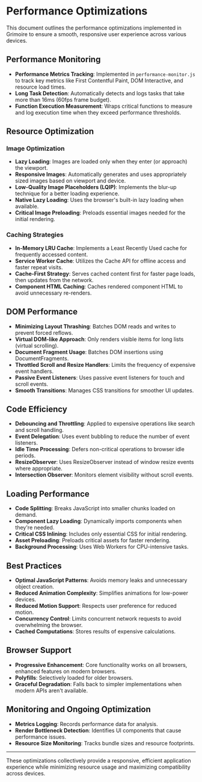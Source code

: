 # Performance Optimizations

This document outlines the performance optimizations implemented in Grimoire to ensure a smooth, responsive user experience across various devices.

## Performance Monitoring

- **Performance Metrics Tracking**: Implemented in `performance-monitor.js` to track key metrics like First Contentful Paint, DOM Interactive, and resource load times.
- **Long Task Detection**: Automatically detects and logs tasks that take more than 16ms (60fps frame budget).
- **Function Execution Measurement**: Wraps critical functions to measure and log execution time when they exceed performance thresholds.

## Resource Optimization

### Image Optimization

- **Lazy Loading**: Images are loaded only when they enter (or approach) the viewport.
- **Responsive Images**: Automatically generates and uses appropriately sized images based on viewport and device.
- **Low-Quality Image Placeholders (LQIP)**: Implements the blur-up technique for a better loading experience.
- **Native Lazy Loading**: Uses the browser's built-in lazy loading when available.
- **Critical Image Preloading**: Preloads essential images needed for the initial rendering.

### Caching Strategies

- **In-Memory LRU Cache**: Implements a Least Recently Used cache for frequently accessed content.
- **Service Worker Cache**: Utilizes the Cache API for offline access and faster repeat visits.
- **Cache-First Strategy**: Serves cached content first for faster page loads, then updates from the network.
- **Component HTML Caching**: Caches rendered component HTML to avoid unnecessary re-renders.

## DOM Performance

- **Minimizing Layout Thrashing**: Batches DOM reads and writes to prevent forced reflows.
- **Virtual DOM-like Approach**: Only renders visible items for long lists (virtual scrolling).
- **Document Fragment Usage**: Batches DOM insertions using DocumentFragments.
- **Throttled Scroll and Resize Handlers**: Limits the frequency of expensive event handlers.
- **Passive Event Listeners**: Uses passive event listeners for touch and scroll events.
- **Smooth Transitions**: Manages CSS transitions for smoother UI updates.

## Code Efficiency

- **Debouncing and Throttling**: Applied to expensive operations like search and scroll handling.
- **Event Delegation**: Uses event bubbling to reduce the number of event listeners.
- **Idle Time Processing**: Defers non-critical operations to browser idle periods.
- **ResizeObserver**: Uses ResizeObserver instead of window resize events where appropriate.
- **Intersection Observer**: Monitors element visibility without scroll events.

## Loading Performance

- **Code Splitting**: Breaks JavaScript into smaller chunks loaded on demand.
- **Component Lazy Loading**: Dynamically imports components when they're needed.
- **Critical CSS Inlining**: Includes only essential CSS for initial rendering.
- **Asset Preloading**: Preloads critical assets for faster rendering.
- **Background Processing**: Uses Web Workers for CPU-intensive tasks.

## Best Practices

- **Optimal JavaScript Patterns**: Avoids memory leaks and unnecessary object creation.
- **Reduced Animation Complexity**: Simplifies animations for low-power devices.
- **Reduced Motion Support**: Respects user preference for reduced motion.
- **Concurrency Control**: Limits concurrent network requests to avoid overwhelming the browser.
- **Cached Computations**: Stores results of expensive calculations.

## Browser Support

- **Progressive Enhancement**: Core functionality works on all browsers, enhanced features on modern browsers.
- **Polyfills**: Selectively loaded for older browsers.
- **Graceful Degradation**: Falls back to simpler implementations when modern APIs aren't available.

## Monitoring and Ongoing Optimization

- **Metrics Logging**: Records performance data for analysis.
- **Render Bottleneck Detection**: Identifies UI components that cause performance issues.
- **Resource Size Monitoring**: Tracks bundle sizes and resource footprints.

---

These optimizations collectively provide a responsive, efficient application experience while minimizing resource usage and maximizing compatibility across devices. 